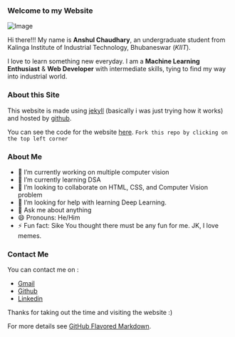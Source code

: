 ### Welcome to my Website

![Image](https://avatars0.githubusercontent.com/u/54776396?s=400&u=cdfe242d3364e9bfaedbd123e9fa8689b010a62d&v=4)

Hi there!!! My name is **Anshul Chaudhary**, an undergraduate student from Kalinga Institute of Industrial Technology, Bhubaneswar (_KIIT_).

I love to learn something new everyday. I am a **Machine Learning Enthusiast** & **Web Developer** with intermediate skills, tying to find my way into industrial world.

### About this Site

This website is made using [jekyll](https://jekyllrb.com/) (basically i was just trying how it works) and hosted by [github](https://github.com/).

You can see the code for the website [here](https://github.com/anshulchaudhary0677/hola). `Fork this repo by clicking on the top left corner`


### About Me
- 🔭 I’m currently working on multiple computer vision
- 🌱 I’m currently learning DSA
- 👯 I’m looking to collaborate on HTML, CSS, and Computer Vision problem
- 🤔 I’m looking for help with learning Deep Learning.
- 💬 Ask me about anything
- 😄 Pronouns: He/Him
- ⚡ Fun fact: Sike You thought there must be any fun for me. JK, I love memes.

### Contact Me
You can contact me on : 
- [Gmail](mailto:anshulchoudhary2001@gmail.com)
- [Github](https://github.com/anshulchaudhary0677)
- [Linkedin](https://www.linkedin.com/in/anshul-chaudhary-2001/)


Thanks for taking out the time and visiting the website :)


For more details see [GitHub Flavored Markdown](https://guides.github.com/features/mastering-markdown/).
